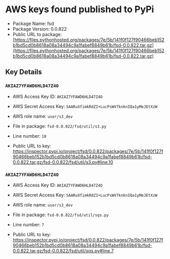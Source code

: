 # AWS keys found published to PyPi

* Package Name: fsd
* Package Version: 0.0.822
* Public URL to package: [https://files.pythonhosted.org/packages/7e/5b/141f0f127f90466beb152b1bd5cd0b8618a08a34494c9a1fabef8849b61b/fsd-0.0.822.tar.gz](https://files.pythonhosted.org/packages/7e/5b/141f0f127f90466beb152b1bd5cd0b8618a08a34494c9a1fabef8849b61b/fsd-0.0.822.tar.gz)

## Key Details

### `AKIAZ7YFAWD6HLD47Z4O`

* AWS Access Key ID: `AKIAZ7YFAWD6HLD47Z4O`
* AWS Secret Access Key: `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` 
* AWS role name: `user/s3_dev`
* File in package: `fsd-0.0.822/fsd/util/s3.py`
* Line number: `10`

* Public URL to key: https://inspector.pypi.io/project/fsd/0.0.822/packages/7e/5b/141f0f127f90466beb152b1bd5cd0b8618a08a34494c9a1fabef8849b61b/fsd-0.0.822.tar.gz/fsd-0.0.822/fsd/util/s3.py#line.10



### `AKIAZ7YFAWD6HLD47Z4O`

* AWS Access Key ID: `AKIAZ7YFAWD6HLD47Z4O`
* AWS Secret Access Key: `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` 
* AWS role name: `user/s3_dev`
* File in package: `fsd-0.0.822/fsd/util/sqs.py`
* Line number: `7`

* Public URL to key: https://inspector.pypi.io/project/fsd/0.0.822/packages/7e/5b/141f0f127f90466beb152b1bd5cd0b8618a08a34494c9a1fabef8849b61b/fsd-0.0.822.tar.gz/fsd-0.0.822/fsd/util/sqs.py#line.7


